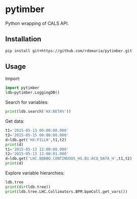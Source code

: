 # pytimber

Python wrapping of CALS API.

## Installation

```sh
pip install git+https://github.com/rdemaria/pytimber.git
```

## Usage

Import:

```python
import pytimber
ldb=pytimber.LoggingDB()
```

Search for variables:

```python
print(ldb.search('HX:BETA%'))
```

Get data:

```python
t1='2015-05-13 00:00:00.000'
t2='2015-05-15 00:00:00.000'
d=ldb.get('HX:FILLN',t1,t2)
print(d)
t1='2015-05-13 12:00:00.000'
t2='2015-05-13 12:00:01.000'
d=ldb.get('LHC.BQBBQ.CONTINUOUS_HS.B1:ACQ_DATA_H',t1,t2)
print(d)
```

Explore variable hierarchies:

```python
ldb.tree
print(dir(ldb.tree))
print(ldb.tree.LHC.Collimators.BPM.bpmColl.get_vars())
```

